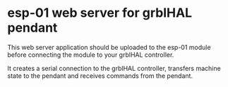# esp-01 web server for grblHAL pendant

This web server application should be uploaded to the esp-01 module before connecting the module to your grblHAL controller.

It creates a serial connection to the grblHAL controller, transfers machine state to the pendant and receives commands from the pendant.
